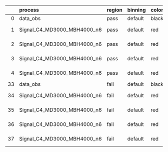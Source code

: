|    | process                     | region   | binning   | color   | process_type   |   scale | variation   | source_filename                                                      | source_histname    | alias                       | title     |   combine_idx |     lnN |   shapes | syst_type   | direction   | variation_alias   |
|---:|:----------------------------|:---------|:----------|:--------|:---------------|--------:|:------------|:---------------------------------------------------------------------|:-------------------|:----------------------------|:----------|--------------:|--------:|---------:|:------------|:------------|:------------------|
|  0 | data_obs                    | pass     | default   | black   | DATA           |       1 | nominal     | ./histograms_for_2DAlphabet_v18//BH_Data.root                        | hpass              | Data                        | Data      |           nan | nan     |      nan | nan         | nan         | nan               |
|  1 | Signal_C4_MD3000_MBH4000_n6 | pass     | default   | red     | SIGNAL         |       1 | lumi        | ./histograms_for_2DAlphabet_v18//BH_Signal_C4_MD3000_MBH4000_n6.root | hpass              | Signal_C4_MD3000_MBH4000_n6 | BH signal |           nan |   1.016 |      nan | lnN         | nan         | nan               |
|  2 | Signal_C4_MD3000_MBH4000_n6 | pass     | default   | red     | SIGNAL         |       1 | SVM         | ./histograms_for_2DAlphabet_v18//BH_Signal_C4_MD3000_MBH4000_n6.root | hpass_SVMsyst_up   | Signal_C4_MD3000_MBH4000_n6 | BH signal |           nan | nan     |        1 | shapes      | Up          | SVMsyst           |
|  3 | Signal_C4_MD3000_MBH4000_n6 | pass     | default   | red     | SIGNAL         |       1 | SVM         | ./histograms_for_2DAlphabet_v18//BH_Signal_C4_MD3000_MBH4000_n6.root | hpass_SVMsyst_down | Signal_C4_MD3000_MBH4000_n6 | BH signal |           nan | nan     |        1 | shapes      | Down        | SVMsyst           |
|  4 | Signal_C4_MD3000_MBH4000_n6 | pass     | default   | red     | SIGNAL         |       1 | nominal     | ./histograms_for_2DAlphabet_v18//BH_Signal_C4_MD3000_MBH4000_n6.root | hpass              | Signal_C4_MD3000_MBH4000_n6 | BH signal |           nan | nan     |      nan | nan         | nan         | nan               |
| 33 | data_obs                    | fail     | default   | black   | DATA           |       1 | nominal     | ./histograms_for_2DAlphabet_v18//BH_Data.root                        | hfail              | Data                        | Data      |           nan | nan     |      nan | nan         | nan         | nan               |
| 34 | Signal_C4_MD3000_MBH4000_n6 | fail     | default   | red     | SIGNAL         |       1 | lumi        | ./histograms_for_2DAlphabet_v18//BH_Signal_C4_MD3000_MBH4000_n6.root | hfail              | Signal_C4_MD3000_MBH4000_n6 | BH signal |           nan |   1.016 |      nan | lnN         | nan         | nan               |
| 35 | Signal_C4_MD3000_MBH4000_n6 | fail     | default   | red     | SIGNAL         |       1 | SVM         | ./histograms_for_2DAlphabet_v18//BH_Signal_C4_MD3000_MBH4000_n6.root | hfail_SVMsyst_up   | Signal_C4_MD3000_MBH4000_n6 | BH signal |           nan | nan     |        1 | shapes      | Up          | SVMsyst           |
| 36 | Signal_C4_MD3000_MBH4000_n6 | fail     | default   | red     | SIGNAL         |       1 | SVM         | ./histograms_for_2DAlphabet_v18//BH_Signal_C4_MD3000_MBH4000_n6.root | hfail_SVMsyst_down | Signal_C4_MD3000_MBH4000_n6 | BH signal |           nan | nan     |        1 | shapes      | Down        | SVMsyst           |
| 37 | Signal_C4_MD3000_MBH4000_n6 | fail     | default   | red     | SIGNAL         |       1 | nominal     | ./histograms_for_2DAlphabet_v18//BH_Signal_C4_MD3000_MBH4000_n6.root | hfail              | Signal_C4_MD3000_MBH4000_n6 | BH signal |           nan | nan     |      nan | nan         | nan         | nan               |